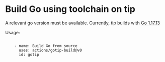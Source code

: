 # Build Go using toolchain on tip

A relevant go version must be available.
Currently, tip builds with [Go 1.17.13](https://github.com/golang/go/issues/44505)

Usage:

```

    - name: Build Go from source
      uses: actions/gotip-build@v0
      id: gotip

```
